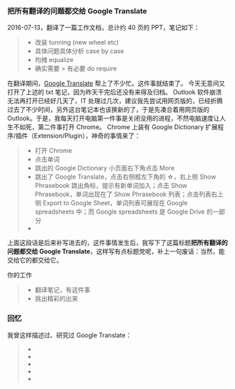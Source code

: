 
### 把所有翻译的问题都交给 Google Translate

2016-07-13，翻译了一篇工作文档，总计约 40 页的 PPT，笔记如下：
> * 改装 tunning (new wheel etc)
> * 具体问题具体分析 case by case
> * 均摊 equalize 
> * 确实需要 > 有必要 do require 

在翻译期间，[Google Translate](https://translate.google.com/) 帮上了不少忙。这件事就结束了。
今天无意间又打开了上述的 txt 笔记，因为昨天干完后还没有来得及归档。
Outlook 软件崩溃无法再打开已经好几天了，IT 处理过几次，建议我先尝试用网页版的，已经折腾过去了不少时间，另外这台笔记本也该换新的了，于是先凑合着用网页版的 Outlook。于是，我每天打开电脑第一件事是关闭没用的进程，不然电脑速度让人生不如死，第二件事打开 Chrome。
Chrome 上装有 Google Dictionary 扩展程序/插件（Extension/Plugin），神奇的事情来了：
> * 打开 Chrome
> * 点击单词
> * 跳出的 Google Dictionary 小页面右下角点击 More
> * 跳出了 Google Translate，点击右侧框左下角的 ☆，右上侧 Show Phrasebook 跳出角标，提示有新单词加入；点击 Show Phrasebook，单词出现在了 Show Phrasebook 列表；点击列表右上侧 Export to Google Sheet，单词列表可展现在 Google spreadsheets 中；而 Google spreadsheets 是 Google Drive 的一部分
> * 

上面这段话是后来补写进去的，这件事情发生后，我写下了这篇标题**把所有翻译的问题都交给 Google Translate**，这样写有点标题党呢，补上一句废话：当然，能交给它的都交给它。

你的工作
> * 翻译笔记，有这件事
> * 挑出精彩的出来

### 回忆
我曾这样描述过、研究过 Google Translate：
> * 
> * 
> * 
> * 
> * 

